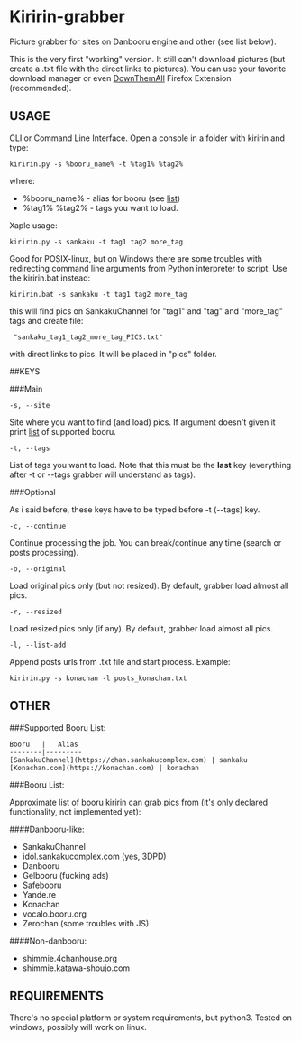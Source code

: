 # Kiririn-grabber

Picture grabber for sites on Danbooru engine and other (see list below).

This is the very first "working" version. It still can't download pictures
(but create a .txt file with the direct links to pictures). You can use your
favorite download manager or even [DownThemAll](http://www.downthemall.net/) Firefox Extension (recommended).

## USAGE

CLI or Command Line Interface. Open a console in a folder with kiririn and 
type:

    kiririn.py -s %booru_name% -t %tag1% %tag2%

where: 
* %booru_name% - alias for booru (see [list](#booru_supported))
* %tag1% %tag2% - tags you want to load.

Xaple usage:

    kiririn.py -s sankaku -t tag1 tag2 more_tag

Good for POSIX-linux, but on Windows there are some troubles with redirecting
command line arguments from Python interpreter to script. Use the kiririn.bat
instead:

    kiririn.bat -s sankaku -t tag1 tag2 more_tag

this will find pics on SankakuChannel for "tag1" and "tag" and "more_tag" tags
and create file:

     "sankaku_tag1_tag2_more_tag_PICS.txt"

with direct links to pics. It will be placed in "pics" folder.

##KEYS

###Main

    -s, --site
Site where you want to find (and load) pics. If argument doesn't given it
print [list](#booru_supported) of supported booru.

    -t, --tags
List of tags you want to load. Note that this must be the **last** key 
(everything after -t or --tags grabber will understand as tags).

###Optional

As i said before, these keys have to be typed before -t (--tags) key.

    -c, --continue
Continue processing the job. You can break/continue any time (search or posts
processing).

    -o, --original
Load original pics only (but not resized). By default, grabber load almost
all pics.

    -r, --resized
Load resized pics only (if any). By default, grabber load almost all pics.

    -l, --list-add
Append posts urls from .txt file and start process.
Example:

    kiririn.py -s konachan -l posts_konachan.txt

## OTHER

###Supported Booru List: <a id="booru_supported"></a>

    Booru   |   Alias
    --------|---------
    [SankakuChannel](https://chan.sankakucomplex.com) | sankaku
    [Konachan.com](https://konachan.com) | konachan

###Booru List:

Approximate list of booru kiririn can grab pics from
(it's only declared functionality, not implemented yet):

####Danbooru-like:

* SankakuChannel
* idol.sankakucomplex.com (yes, 3DPD)
* Danbooru
* Gelbooru (fucking ads)
* Safebooru
* Yande.re
* Konachan
* vocalo.booru.org
* Zerochan (some troubles with JS)

####Non-danbooru:

* shimmie.4chanhouse.org
* shimmie.katawa-shoujo.com

## REQUIREMENTS

There's no special platform or system requirements, but python3. Tested on
windows, possibly will work on linux.

